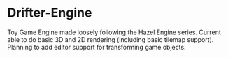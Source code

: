 # Drifter-Engine
Toy Game Engine made loosely following the Hazel Engine series. Current able to
do basic 3D and 2D rendering (including basic tilemap support). Planning to add
editor support for transforming game objects.
